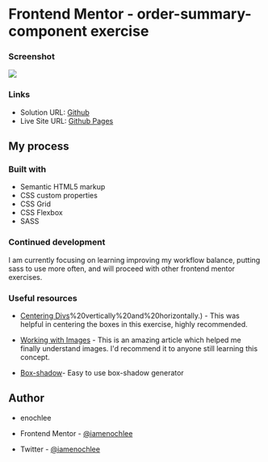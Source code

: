 # Frontend Mentor - order-summary-component exercise

### Screenshot

![](/styles/images/Frontend%20Mentor%20_%20Testimonial%20Grid%20Layout.png)

### Links

- Solution URL: [Github](https://github.com/iamenochlee/frontendmentor/testimonials-grid-section-main)
- Live Site URL: [Github Pages](https://iamenochlee.github.io/frontendmentor/testimonials-grid-section-main/)

## My process

### Built with

- Semantic HTML5 markup
- CSS custom properties
- CSS Grid
- CSS Flexbox
- SASS


### Continued development

I am currently focusing on learning improving my workflow balance, putting sass to use more often, and will proceed with other frontend mentor exercises.

### Useful resources

- [Centering Divs](https://blog.hubspot.com/website/center-div-css#:~:text=You%20can%20do%20this%20by,the%20div)%20vertically%20and%20horizontally.) - This was helpful in centering the boxes in this exercise, highly recommended.
- [Working with Images](https://www.w3schools.com/css/css3_images.asp) - This is an amazing article which helped me finally understand images. I'd recommend it to anyone still learning this concept.

- [Box-shadow](https://cssgenerator.org/box-shadow-css-generator.html)- Easy to use box-shadow generator


## Author

- enochlee

- Frontend Mentor - [@iamenochlee](https://www.frontendmentor.io/profile/iamenochlee)
- Twitter - [@iamenochlee](https://twitter.com/iamenochlee)
